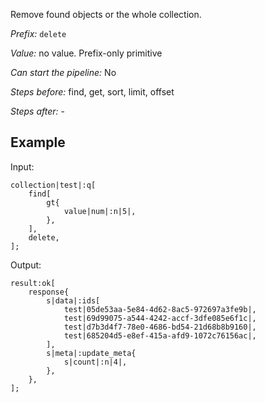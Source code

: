 Remove found objects or the whole collection.

*Prefix:* `delete`

*Value:* no value. Prefix-only primitive

*Can start the pipeline:* No

*Steps before:* find, get, sort, limit, offset

*Steps after:* -

## Example

Input:

<pre><code><span class="prefix_primitive">collection</span>|<span class="value_primitive">test</span>|:<span class="prefix_vector">q</span>[
	<span class="prefix_vector">find</span>[
		<span class="prefix_map">gt</span>{
			<span class="prefix_primitive">value</span>|<span class="value_primitive">num</span>|:<span class="prefix_number">n</span>|<span class="value_number">5</span>|,
		},
	],
	<span class="prefix_primitive">delete</span>,
];
</code></pre>

Output:

<pre><code><span class="prefix_primitive">result</span>:<span class="prefix_vector">ok</span>[
	<span class="prefix_map">response</span>{
		<span class="prefix_string">s</span>|<span class="value_string">data</span>|:<span class="prefix_vector">ids</span>[
			<span class="prefix_link">test</span>|<span class="value_link">05de53aa-5e84-4d62-8ac5-972697a3fe9b</span>|,
			<span class="prefix_link">test</span>|<span class="value_link">69d99075-a544-4242-accf-3dfe085e6f1c</span>|,
			<span class="prefix_link">test</span>|<span class="value_link">d7b3d4f7-78e0-4686-bd54-21d68b8b9160</span>|,
			<span class="prefix_link">test</span>|<span class="value_link">685204d5-e8ef-415a-afd9-1072c76156ac</span>|,
		],
		<span class="prefix_string">s</span>|<span class="value_string">meta</span>|:<span class="prefix_map">update_meta</span>{
			<span class="prefix_string">s</span>|<span class="value_string">count</span>|:<span class="prefix_number">n</span>|<span class="value_number">4</span>|,
		},
	},
];
</code></pre>
